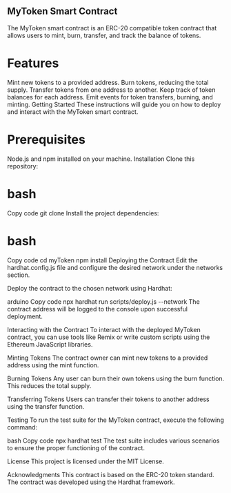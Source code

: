 ## MyToken Smart Contract
The MyToken smart contract is an ERC-20 compatible token contract that allows users to mint, burn, transfer, and track the balance of tokens.

# Features
Mint new tokens to a provided address.
Burn tokens, reducing the total supply.
Transfer tokens from one address to another.
Keep track of token balances for each address.
Emit events for token transfers, burning, and minting.
Getting Started
These instructions will guide you on how to deploy and interact with the MyToken smart contract.

# Prerequisites
Node.js and npm installed on your machine.
Installation
Clone this repository:

# bash
Copy code
git clone <repository-url>
Install the project dependencies:

# bash
Copy code
cd myToken
npm install
Deploying the Contract
Edit the hardhat.config.js file and configure the desired network under the networks section.

Deploy the contract to the chosen network using Hardhat:

arduino
Copy code
npx hardhat run scripts/deploy.js --network <network-name>
The contract address will be logged to the console upon successful deployment.

Interacting with the Contract
To interact with the deployed MyToken contract, you can use tools like Remix or write custom scripts using the Ethereum JavaScript libraries.

Minting Tokens
The contract owner can mint new tokens to a provided address using the mint function.

Burning Tokens
Any user can burn their own tokens using the burn function. This reduces the total supply.

Transferring Tokens
Users can transfer their tokens to another address using the transfer function.

Testing
To run the test suite for the MyToken contract, execute the following command:

bash
Copy code
npx hardhat test
The test suite includes various scenarios to ensure the proper functioning of the contract.

License
This project is licensed under the MIT License.

Acknowledgments
This contract is based on the ERC-20 token standard.
The contract was developed using the Hardhat framework.